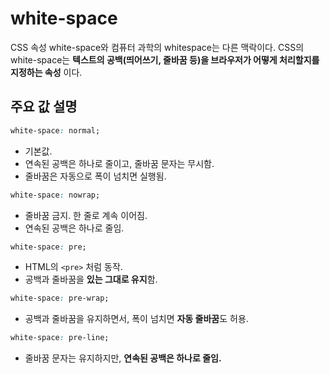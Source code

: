 # white-space

CSS 속성 white-space와 컴퓨터 과학의 whitespace는 다른 맥락이다.
CSS의 white-space는 **텍스트의 공백(띄어쓰기, 줄바꿈 등)을 브라우저가 어떻게 처리할지를 지정하는 속성** 이다.

## 주요 값 설명

```css
white-space: normal;
```
- 기본값.
- 연속된 공백은 하나로 줄이고, 줄바꿈 문자는 무시함.
- 줄바꿈은 자동으로 폭이 넘치면 실행됨.


```css
white-space: nowrap;
```

- 줄바꿈 금지. 한 줄로 계속 이어짐.
- 연속된 공백은 하나로 줄임.


```css
white-space: pre;
```
- HTML의 `<pre>` 처럼 동작.
- 공백과 줄바꿈을 **있는 그대로 유지**함.


```css
white-space: pre-wrap;
```
- 공백과 줄바꿈을 유지하면서, 폭이 넘치면 **자동 줄바꿈**도 허용.


```css
white-space: pre-line;
```
- 줄바꿈 문자는 유지하지만, **연속된 공백은 하나로 줄임.**
